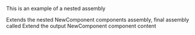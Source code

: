 This is an example of a nested assembly



Extends the nested NewComponent components assembly, final assembly called Extend the output NewComponent component content